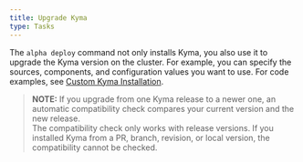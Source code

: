 ```yaml
---
title: Upgrade Kyma
type: Tasks
---
```


The `alpha deploy` command not only installs Kyma, you also use it to upgrade the Kyma version on the cluster. For example, you can specify the sources, components, and configuration values you want to use. For code examples, see [Custom Kyma Installation](#install-kyma-custom).

> **NOTE:** If you upgrade from one Kyma release to a newer one, an automatic compatibility check compares your current version and the new release.<br>
The compatibility check only works with release versions. If you installed Kyma from a PR, branch, revision, or local version, the compatibility cannot be checked.